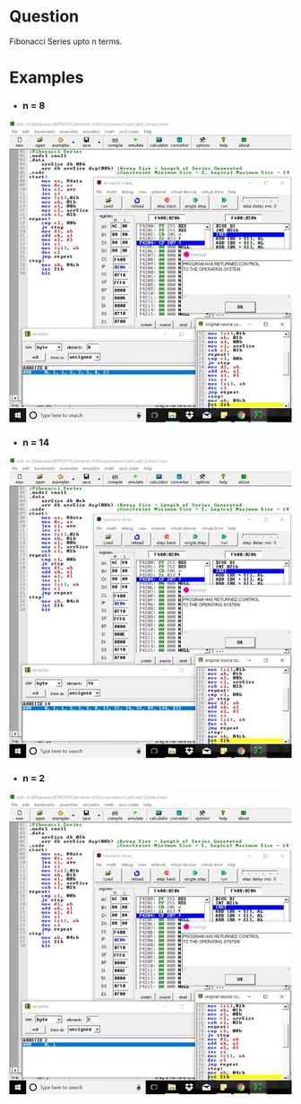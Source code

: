 # Question
Fibonacci Series upto n terms.

# Examples
* ### n = 8
![ex1](ex1.JPG) <br/>

* ### n = 14
![ex2](ex2.JPG) <br/>

* ### n = 2
![ex3](ex3.JPG) <br/>
